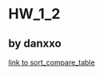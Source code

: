 # HW_1_2
## by danxxo
[link to sort_compare_table](https://drive.google.com/file/d/1nL9Zj_gHoQt8FG22ExDEcx3D5J89o0ph/view?usp=sharing)
